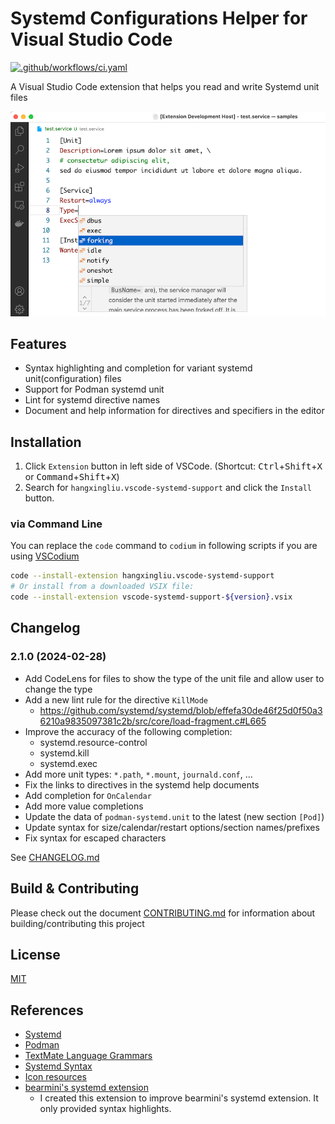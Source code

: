 # Systemd Configurations Helper for Visual Studio Code

[![.github/workflows/ci.yaml](https://github.com/hangxingliu/vscode-systemd/actions/workflows/ci.yaml/badge.svg)](https://github.com/hangxingliu/vscode-systemd/actions/workflows/ci.yaml)

A Visual Studio Code extension that helps you read and write Systemd unit files

![The screenshot of this extension](https://raw.githubusercontent.com/hangxingliu/vscode-systemd/7927822df923d9293402eedcbf92b32928e12306/docs/images/screenshot.png)

## Features

- Syntax highlighting and completion for variant systemd unit(configuration) files
- Support for Podman systemd unit
- Lint for systemd directive names
- Document and help information for directives and specifiers in the editor

## Installation

1. Click `Extension` button in left side of VSCode. (Shortcut: <kbd>Ctrl</kbd>+<kbd>Shift</kbd>+<kbd>X</kbd> or <kbd>Command</kbd>+<kbd>Shift</kbd>+<kbd>X</kbd>)
2. Search for `hangxingliu.vscode-systemd-support` and click the `Install` button.

### via Command Line

You can replace the `code` command to `codium` in following scripts if you are using [VSCodium](https://vscodium.com/)

``` bash
code --install-extension hangxingliu.vscode-systemd-support
# Or install from a downloaded VSIX file:
code --install-extension vscode-systemd-support-${version}.vsix
```

## Changelog

### 2.1.0 (2024-02-28)

- Add CodeLens for files to show the type of the unit file and allow user to change the type
- Add a new lint rule for the directive `KillMode`
    - <https://github.com/systemd/systemd/blob/effefa30de46f25d0f50a36210a9835097381c2b/src/core/load-fragment.c#L665>
- Improve the accuracy of the following completion:
    - systemd.resource-control
    - systemd.kill
    - systemd.exec
- Add more unit types: `*.path`, `*.mount`, `journald.conf`, ...
- Fix the links to directives in the systemd help documents
- Add completion for `OnCalendar`
- Add more value completions
- Update the data of `podman-systemd.unit` to the latest (new section `[Pod]`)
- Update syntax for size/calendar/restart options/section names/prefixes
- Fix syntax for escaped characters

See [CHANGELOG.md](docs/CHANGELOG.md)

## Build & Contributing

Please check out the document [CONTRIBUTING.md](docs/CONTRIBUTING.md) for information 
about building/contributing this project

## License

[MIT](LICENSE)

## References

- [Systemd](https://github.com/systemd/systemd)
- [Podman](https://github.com/containers/podman)
- [TextMate Language Grammars](https://macromates.com/manual/en/language_grammars)
- [Systemd Syntax](https://www.freedesktop.org/software/systemd/man/systemd.syntax.html#)
- [Icon resources](https://github.com/edent/SuperTinyIcons)
- [bearmini's systemd extension](https://github.com/bearmini/vscode-systemd-unit-file)
    - I created this extension to improve bearmini's systemd extension. It only provided syntax highlights.


